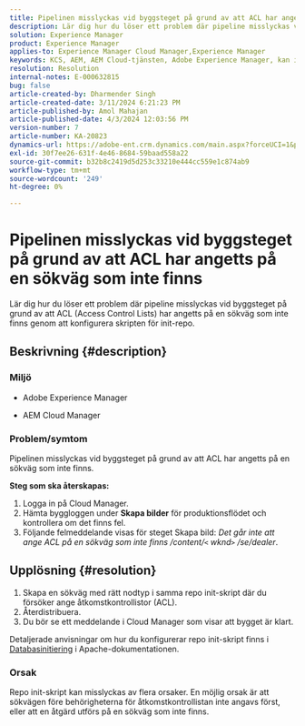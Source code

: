 ```yaml
---
title: Pipelinen misslyckas vid byggsteget på grund av att ACL har angetts på en sökväg som inte finns
description: Lär dig hur du löser ett problem där pipeline misslyckas vid byggsteget på grund av att ACL har angetts på en sökväg som inte finns.
solution: Experience Manager
product: Experience Manager
applies-to: Experience Manager Cloud Manager,Experience Manager
keywords: KCS, AEM, AEM Cloud-tjänsten, Adobe Experience Manager, kan inte ange acl för en sökväg som inte finns
resolution: Resolution
internal-notes: E-000632815
bug: false
article-created-by: Dharmender Singh
article-created-date: 3/11/2024 6:21:23 PM
article-published-by: Amol Mahajan
article-published-date: 4/3/2024 12:03:56 PM
version-number: 7
article-number: KA-20823
dynamics-url: https://adobe-ent.crm.dynamics.com/main.aspx?forceUCI=1&pagetype=entityrecord&etn=knowledgearticle&id=864b8c26-d4df-ee11-904c-6045bd05e816
exl-id: 30f7ee26-631f-4e46-8684-59baad558a22
source-git-commit: b32b8c2419d5d253c33210e444cc559e1c874ab9
workflow-type: tm+mt
source-wordcount: '249'
ht-degree: 0%

---
```


# Pipelinen misslyckas vid byggsteget på grund av att ACL har angetts på en sökväg som inte finns


Lär dig hur du löser ett problem där pipeline misslyckas vid byggsteget på grund av att ACL (Access Control Lists) har angetts på en sökväg som inte finns genom att konfigurera skripten för init-repo.

## Beskrivning {#description}


### <b>Miljö</b>

- Adobe Experience Manager


- AEM Cloud Manager




### <b>Problem/symtom</b>

Pipelinen misslyckas vid byggsteget på grund av att ACL har angetts på en sökväg som inte finns.

<b>Steg som ska återskapas:</b>

1. Logga in på Cloud Manager.
2. Hämta byggloggen under <b>Skapa bilder</b> för produktionsflödet och kontrollera om det finns fel.
3. Följande felmeddelande visas för steget Skapa bild: *Det går inte att ange ACL på en sökväg som inte finns /content/`<` wknd`>` /se/dealer*.



## Upplösning {#resolution}


1. Skapa en sökväg med rätt nodtyp i samma repo init-skript där du försöker ange åtkomstkontrollistor (ACL).
2. Återdistribuera.
3. Du bör se ett meddelande i Cloud Manager som visar att bygget är klart.


Detaljerade anvisningar om hur du konfigurerar repo init-skript finns i [Databasinitiering](https://sling.apache.org/documentation/bundles/repository-initialization.html) i Apache-dokumentationen.

### <b>Orsak</b>

Repo init-skript kan misslyckas av flera orsaker. En möjlig orsak är att sökvägen före behörigheterna för åtkomstkontrollistan inte angavs först, eller att en åtgärd utförs på en sökväg som inte finns.
